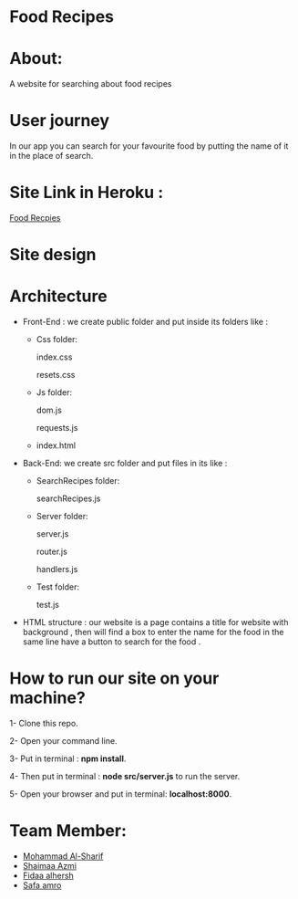 # Food Recipes 

# About:
A website for searching about food recipes
# User journey 
In our app you can  search for your favourite food by putting the name of it in the place of search. 
# Site Link in Heroku :
[Food Recpies](https://foodrecipes-.herokuapp.com/) 
# Site design 

# Architecture 
- Front-End :
  we create  public folder and put inside its folders like :
   - Css folder:
   
       index.css

      resets.css
  - Js folder:
  
     dom.js

     requests.js
   
  - index.html 
  
- Back-End:
  we create src folder and put files in its like :
  - SearchRecipes folder:
  
    searchRecipes.js
  - Server folder:
  
    server.js

    router.js
   
    handlers.js
  - Test folder:
  
    test.js


- HTML structure :
our website is a  page contains a title for website with background , then will find a box to enter the name for the food  in the same line have a button to search for the food .

 # How to run our site on your machine?

1- Clone this repo.

2- Open your command line.

3- Put in terminal : **npm install**.

4- Then put in terminal : **node src/server.js** to run the server. 

5- Open your browser and put in terminal: **localhost:8000**.


# Team Member:
- [Mohammad Al-Sharif](https://github.com/mhmdtshref)
- [Shaimaa Azmi](https://github.com/shaima96)
- [Fidaa alhersh](https://github.com/fdo2)
- [Safa amro](https://github.com/safaaamro)



